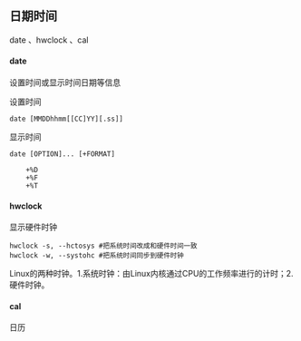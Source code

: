 ## 日期时间

date 、hwclock 、cal

#### date
设置时间或显示时间日期等信息

设置时间

	date [MMDDhhmm[[CC]YY][.ss]]

显示时间

	date [OPTION]... [+FORMAT]

		+%D
		+%F
		+%T

#### hwclock

显示硬件时钟

	hwclock -s, --hctosys #把系统时间改成和硬件时间一致
	hwclock -w, --systohc #把系统时间同步到硬件时钟


Linux的两种时钟。1.系统时钟：由Linux内核通过CPU的工作频率进行的计时；2.硬件时钟。

#### cal
日历

